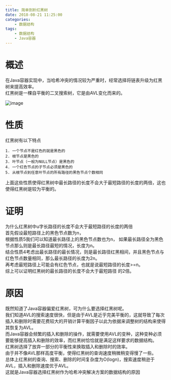 ```yaml
---
title: 简单剖析红黑树
date: 2018-08-21 11:25:00
categories:
    - 数据结构
tags: 
    - 数据结构
    - Java容器
---
```

# 概述
在Java容器实现中，当哈希冲突的情况较为严重时，经常选择将链表升级为红黑树来提高效率。  
红黑树是一棵自平衡的二叉搜索树，它是由AVL变化而来的。
<!-- more -->
![image](https://note.youdao.com/yws/public/resource/708ad1b1ee41c2b335e0cac5c8d83d03/xmlnote/81E0CFCD7B784061BC381CDEA0098E23/13871)
# 性质
红黑树有以下特点  
```
1. 一个节点不是红色的就是黑色的
2. 根节点是黑色的
3. 叶节点（一般为NULL节点）是黑色的
4. 一个红色节点的子节点必须是黑色的
5. 从根节点到任意叶节点的所有路径的黑色节点个数相同
```  
上面这些性质使得红黑树中最长路径的长度不会大于最短路径的长度的两倍，这也使得红黑树是较为平衡的。
# 证明
为什么红黑树中u字长路径的长度不会大于最短路径的长度的两倍  
首先假设最短路径上的黑色节点数为n，  
根据性质5我们可以知道最长路径上的黑色节点数也为n，  如果最长路径全为黑色节点那么则是最长路径最短的情况，长度为n。  
结合性质4考虑出最长路径的最长情况，则是最长路径红黑相间，并且黑色节点与红色节点数量相同，那么最长路径的长度为2n。  
再考虑最短路径上可能会有红色节点，也就是说最短路径的长度>=n。  
综上可以证明红黑树的最长路径的长度不会大于最短路径
的2倍。  
# 原因
既然知道了Java容器偏爱红黑树，可为什么要选择红黑树呢。  
我们知道AVL的搜索速度很快，但是由于AVL是近乎完美平衡的，这就导致了每次插入和删除时需要花费较大的开销计算平衡因子以此为依据来调整树的结构来使得其恢复为AVL。  
而Java容器会频繁的插入和删除的操作，就需要使用AVL的变种，这种变种必须要能够提高插入和删除的效率，而红黑树恰恰就是满足这样要求的数据结构。  
红黑树选择了放弃一部分的平衡性来换取插入和删除时的效率。  
由于并不像AVL那样高度平衡，使得红黑树的查询速度稍微稍变得慢了一些。  
总体上红黑树的查询、搜索、删除的时间复杂度为O(logn)，搜索速度稍逊于AVL，插入和删除速度优于AVL。  
这就是Java容器选择红黑树作为哈希冲突解决方案的数据结构的原因